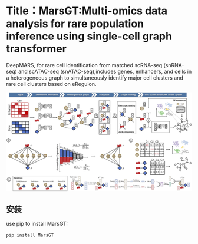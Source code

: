 # Title：MarsGT:Multi-omics data analysis for rare population inference using single-cell graph transformer

DeepMARS, for rare cell identification from matched scRNA-seq (snRNA-seq) and scATAC-seq (snATAC-seq),includes genes, enhancers, and cells in a heterogeneous graph to simultaneously identify major cell clusters and rare cell clusters based on eRegulon.
<div style="text-align:center">
  <img src="./images/MarsGT%20Flowchart%201.jpg" alt="MarsGT Flowchart" width="800">
</div>

## 安装

use pip to install MarsGT:

```bash
pip install MarsGT
